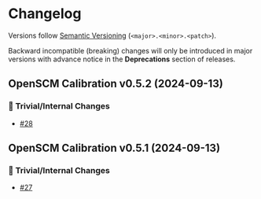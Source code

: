 # Changelog

Versions follow [Semantic Versioning](https://semver.org/) (`<major>.<minor>.<patch>`).

Backward incompatible (breaking) changes will only be introduced in major versions
with advance notice in the **Deprecations** section of releases.

<!--
You should *NOT* be adding new changelog entries to this file,
this file is managed by towncrier.
See `changelog/README.md`.

You *may* edit previous changelogs to fix problems like typo corrections or such.
To add a new changelog entry, please see
`changelog/README.md`
and https://pip.pypa.io/en/latest/development/contributing/#news-entries,
noting that we use the `changelog` directory instead of news,
markdown instead of restructured text and use slightly different categories
from the examples given in that link.
-->

<!-- towncrier release notes start -->

## OpenSCM Calibration v0.5.2 (2024-09-13)

### 🔧 Trivial/Internal Changes

- [#28](https://github.com/openscm/OpenSCM-Calibration/pull/28)


## OpenSCM Calibration v0.5.1 (2024-09-13)

### 🔧 Trivial/Internal Changes

- [#27](https://github.com/openscm/OpenSCM-Calibration/pull/27)
